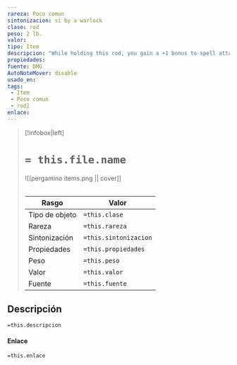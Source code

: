```yaml
---
rareza: Poco comun
sintonizacion: si by a warlock
clase: rod
peso: 2 lb.
valor: 
tipo: Item
descripcion: "While holding this rod, you gain a +1 bonus to spell attack rolls and to the saving throw DCs of your warlock spells.In addition, you can regain one warlock spell slot as an action while holding the rod. You can&#x27;t use this property again until you finish a long rest."
propiedades: 
fuente: DMG
AutoNoteMover: disable
usado_en:  
tags: 
 - Item
 - Poco comun
 - rod]
enlace: 
---
```


> [!infobox|left]
>  # `= this.file.name`
> ![[pergamino items.png || cover]]
> ######   
> |Rasgo | Valor |
> | --- | --- |
> | Tipo de objeto| `=this.clase`|
>  | Rareza| `=this.rareza`|
> | Sintonización | `=this.sintonizacion` |
> | Propiedades | `=this.propiedades` |
>  | Peso | `=this.peso` |
> | Valor | `=this.valor` |
> | Fuente | `=this.fuente` |


## Descripción
`=this.descripcion`

#### Enlace
`=this.enlace`